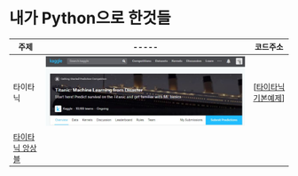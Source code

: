 # 내가 Python으로 한것들
<!-- <pre><code><pre/><code/>안에 코드를 넣으면 된다 -->
| 주제 |-----| 코드주소 |
|------|-----|----------|
|타이타닉|<img src="./img/타이타닉.JPG" width="100%" height="70%">|[[타이타닉 기본예제](https://github.com/kwong3528/Python/blob/master/%ED%83%80%EC%9D%B4%ED%83%80%EB%8B%89/%ED%83%80%EC%9D%B4%ED%83%80%EB%8B%89.ipynb)]
[타이타닉 앙상블](https://github.com/kwong3528/Python/blob/master/%ED%83%80%EC%9D%B4%ED%83%80%EB%8B%89/%ED%83%80%EC%9D%B4%ED%83%80%EB%8B%89%20%EC%95%99%EC%83%81%EB%B8%94.ipynb)|                                      
